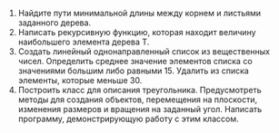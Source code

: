 1. Найдите пути минимальной длины между корнем и листьями заданного дерева. 
2. Написать рекурсивную функцию, которая находит величину наибольшего элемента дерева Т.
3. Создать линейный однонаправленный список из вещественных чисел. Определить среднее значение элементов списка со значениями большим либо равными 15. Удалить из списка элементы, которые меньше 30. 
4. Построить класс для описания треугольника. Предусмотреть методы для создания объектов, перемещения на плоскости, изменения размеров и вращения на заданный угол. Написать программу, демонстрирующую работу с этим классом. 
